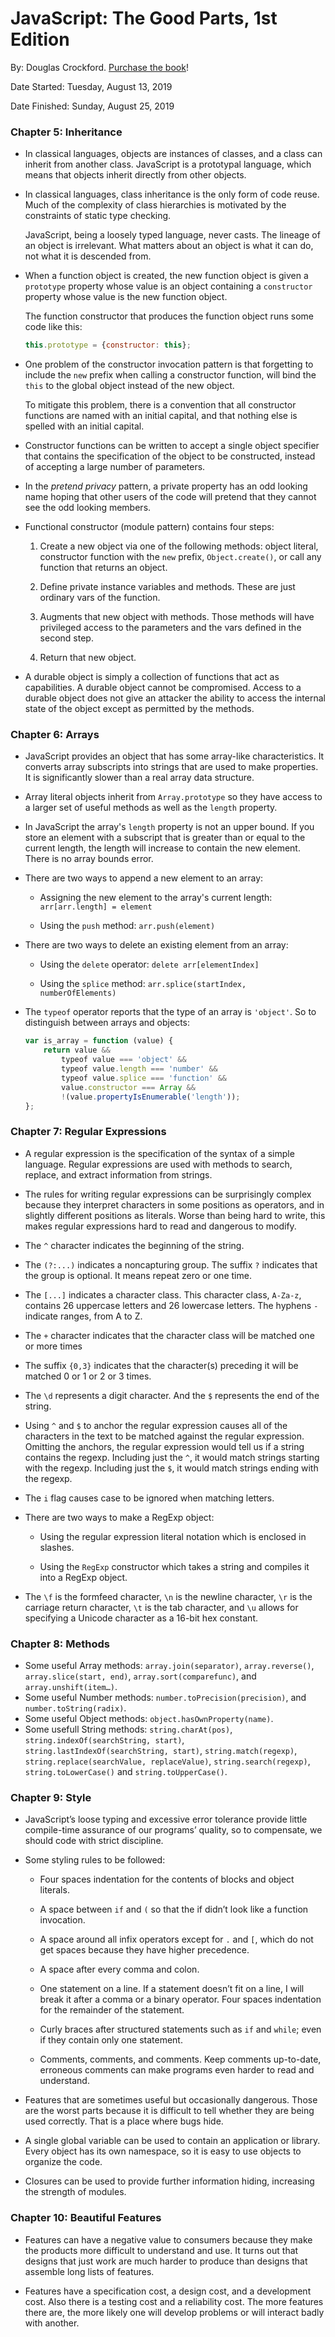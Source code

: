 # JavaScript: The Good Parts, 1st Edition

By: Douglas Crockford. [Purchase the book](https://www.amazon.com/JavaScript-Good-Parts-Douglas-Crockford/dp/0596517742)!

Date Started: Tuesday, August 13, 2019

Date Finished: Sunday, August 25, 2019

### Chapter 5: Inheritance

- In classical languages, objects are instances of classes, and a class can inherit from another class. JavaScript is a prototypal language, which means that objects inherit directly from other objects.

- In classical languages, class inheritance is the only form of code reuse. Much of the complexity of class hierarchies is motivated by the constraints of static type checking.
  
  JavaScript, being a loosely typed language, never casts. The lineage of an object is irrelevant. What matters about an object is what it can do, not what it is descended from.

- When a function object is created, the new function object is given a `prototype` property whose value is an object containing a `constructor` property whose value is the new function object.
  
  The function constructor that produces the function object runs some code like this:
  
  ```javascript
  this.prototype = {constructor: this};
  ```

- One problem of the constructor invocation pattern is that forgetting to include the `new` prefix when calling a constructor function, will bind the `this` to the global object instead of the new object.
  
  To mitigate this problem, there is a convention that all constructor functions are named with an initial capital, and that nothing else is spelled with an initial capital.

- Constructor functions can be written to accept a single object specifier that contains the specification of the object to be constructed, instead of accepting a large number of parameters.

- In the *pretend privacy* pattern, a private property has an odd looking name hoping that other users of the code will pretend that they cannot see the odd looking members.

- Functional constructor (module pattern) contains four steps:
  
  1. Create a new object via one of the following methods: object literal, constructor function with the `new` prefix, `Object.create()`, or call any function that returns an object.
  
  2. Define private instance variables and methods. These are just ordinary vars of the function.
  
  3. Augments that new object with methods. Those methods will have privileged access to the parameters and the vars defined in the second step.
  
  4. Return that new object.

- A durable object is simply a collection of functions that act as capabilities. A durable object cannot be compromised. Access to a durable object does not give an attacker the ability to access the internal state of the object except as permitted by the methods.

### Chapter 6: Arrays

- JavaScript provides an object that has some array-like characteristics. It converts array subscripts into strings that are used to make properties. It is significantly slower than a real array data structure.

- Array literal objects inherit from `Array.prototype` so they have access to a larger set of useful methods as well as the `length` property.

- In JavaScript the array's `length` property is not an upper bound. If you store an element with a subscript that is greater than or equal to the current length, the length will increase to contain the new element. There is no array bounds error.

- There are two ways to append a new element to an array:
  
  - Assigning the new element to the array's current length: `arr[arr.length] = element`
  
  - Using the `push` method: `arr.push(element)`

- There are two ways to delete an existing element from an array:
  
  - Using the `delete` operator: `delete arr[elementIndex]`
  
  - Using the `splice` method: `arr.splice(startIndex, numberOfElements)`

- The `typeof` operator reports that the type of an array is `'object'`. So to distinguish between arrays and objects:
  
  ```javascript
  var is_array = function (value) {
      return value && 
          typeof value === 'object' &&
          typeof value.length === 'number' &&
          typeof value.splice === 'function' &&
          value.constructor === Array &&
          !(value.propertyIsEnumerable('length'));
  };
  ```

### Chapter 7: Regular Expressions

- A regular expression is the specification of the syntax of a simple language. Regular
  expressions are used with methods to search, replace, and extract information from strings.

- The rules for writing regular expressions can be surprisingly complex because
  they interpret characters in some positions as operators, and in slightly different
  positions as literals. Worse than being hard to write, this makes regular expressions hard to read and dangerous to modify.

- The `^` character indicates the beginning of the string.

- The `(?:...)` indicates a noncapturing group. The suffix `?` indicates that the group is optional. It means repeat zero or one time.

- The `[...]` indicates a character class. This character class, `A-Za-z`, contains 26 uppercase letters and 26 lowercase letters. The hyphens `-` indicate ranges, from A to Z. 

- The `+` character indicates that the character class will be matched one or more times

- The suffix `{0,3}` indicates that the character(s) preceding it will be matched 0 or 1 or 2 or 3 times.

- The `\d` represents a digit character. And the `$` represents the end of the string.

- Using `^` and `$` to anchor the regular expression causes all of the characters in the text to be matched against the regular expression. Omitting the anchors, the regular expression would tell us if a string contains the regexp. Including just the `^`,  it would match strings starting with the regexp. Including just the `$`, it would match strings ending with the regexp.

- The `i` flag causes case to be ignored when matching letters.

- There are two ways to make a RegExp object:
  
  - Using the regular expression literal notation which is enclosed in slashes.
  
  - Using the `RegExp` constructor which takes a string and compiles it into a RegExp object.

- The `\f` is the formfeed character, `\n` is the newline character, `\r` is the carriage return character, `\t` is the tab character, and `\u` allows for specifying a Unicode character as a 16-bit hex constant.

### Chapter 8: Methods

- Some useful Array methods: `array.join(separator)`, `array.reverse()`, `array.slice(start, end)`, `array.sort(comparefunc)`, and `array.unshift(item…)`.
- Some useful Number methods: `number.toPrecision(precision)`, and `number.toString(radix)`.
- Some useful Object methods: `object.hasOwnProperty(name)`.
- Some usefull String methods: `string.charAt(pos)`, `string.indexOf(searchString, start)`, `string.lastIndexOf(searchString, start)`, `string.match(regexp)`, `string.replace(searchValue, replaceValue)`, `string.search(regexp)`, `string.toLowerCase()` and `string.toUpperCase()`.

### Chapter 9: Style

- JavaScript’s loose typing and excessive error tolerance provide little compile-time assurance of our programs’ quality, so to compensate, we should code with strict discipline.

- Some styling rules to be followed:
  
  - Four spaces indentation for the contents of blocks and object literals.
  
  - A space between `if` and `(` so that the if didn’t look like a function invocation.
  
  - A space around all infix operators except for `.` and `[`, which do not get spaces because they have higher precedence.
  
  - A space after every comma and colon.
  
  - One statement on a line. If a statement doesn’t fit on a line, I will break it after a comma or a binary operator. Four spaces indentation for the remainder of the statement.
  
  - Curly braces after structured statements such as `if` and `while`; even if they contain only one statement.
  
  - Comments, comments, and comments. Keep comments up-to-date, erroneous comments can make programs even harder to read and understand.

- Features that are sometimes useful but occasionally dangerous. Those are the worst parts because it is difficult to tell whether they are being used correctly. That is a place where bugs hide.

- A single global variable can be used to contain an application or library. Every object has its own namespace, so it is easy to use objects to organize the code.

- Closures can be used to provide further information hiding, increasing the strength of modules.

### Chapter 10: Beautiful Features

- Features can have a negative value to consumers because they make the products more difficult to understand and use. It turns out that designs that just work are much harder to produce than designs that assemble long lists of features.

- Features have a specification cost, a design cost, and a development cost. Also there is a testing cost and a reliability cost. The more features there are, the more likely one will develop problems or will interact badly with another.
